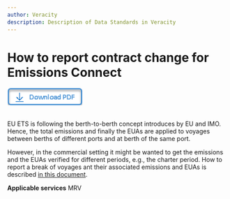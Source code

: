 ```yaml
---
author: Veracity
description: Description of Data Standards in Veracity
---
```


# How to report contract change for Emissions Connect

<a href="https://veracitycdnprod.blob.core.windows.net/developer/veracitystatic/ovd/How%20to%20report%20'contract%20change'.pdf" download>
    <img src="assets/download.png" alt="Download PDF" height="40">
  </a>
  <br>
  <br>


EU ETS is following the berth-to-berth concept introduces by EU and IMO. Hence, the total emissions and finally the EUAs are applied to voyages between berths of different ports and at berth of the same port. 

However, in the commercial setting it might be wanted to get the emissions and the EUAs verified for different periods, e.g., the charter period. How to report a break of voyages ant their associated emissions and EUAs is described [in this document](https://veracitycdnprod.blob.core.windows.net/developer/veracitystatic/ovd/How%20to%20report%20'contract%20change'.pdf).


**Applicable services**
MRV
